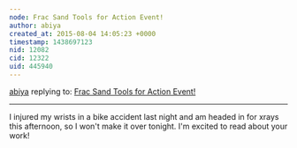 ```yaml
---
node: Frac Sand Tools for Action Event! 
author: abiya
created_at: 2015-08-04 14:05:23 +0000
timestamp: 1438697123
nid: 12082
cid: 12322
uid: 445940
---
```




[abiya](../profile/abiya) replying to: [Frac Sand Tools for Action Event! ](../notes/stevie/07-20-2015/frac-sand-tools-for-action-event)

----
I injured my wrists in a bike accident last night and am headed in for xrays this afternoon, so I won't make it over tonight. I'm excited to read about your work!